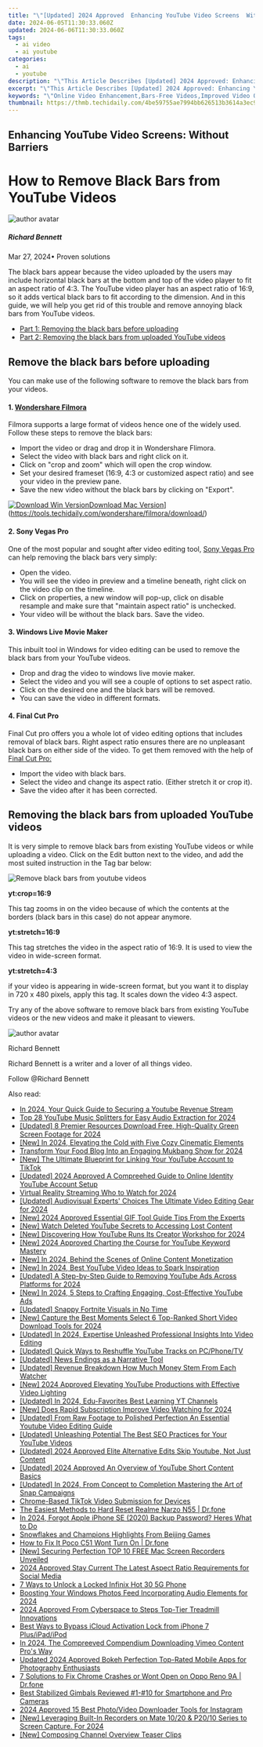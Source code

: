 ```yaml
---
title: "\"[Updated] 2024 Approved  Enhancing YouTube Video Screens  Without Barriers\""
date: 2024-06-05T11:30:33.060Z
updated: 2024-06-06T11:30:33.060Z
tags:
  - ai video
  - ai youtube
categories:
  - ai
  - youtube
description: "\"This Article Describes [Updated] 2024 Approved: Enhancing YouTube Video Screens: Without Barriers\""
excerpt: "\"This Article Describes [Updated] 2024 Approved: Enhancing YouTube Video Screens: Without Barriers\""
keywords: "\"Online Video Enhancement,Bars-Free Videos,Improved Video Quality,Seamless Screen Viewing,Clearer YouTube Screens,Barrier-Free Streams,High-Quality Video Play\""
thumbnail: https://thmb.techidaily.com/4be59755ae7994bb626513b3614a3ec947be3b56430323187fb64d462d24a601.jpg
---
```


## Enhancing YouTube Video Screens: Without Barriers

# How to Remove Black Bars from YouTube Videos

![author avatar](https://images.wondershare.com/filmora/article-images/richard-bennett.jpg)

##### Richard Bennett

 Mar 27, 2024• Proven solutions

 The black bars appear because the video uploaded by the users may include horizontal black bars at the bottom and top of the video player to fit an aspect ratio of 4:3\. The YouTube video player has an aspect ratio of 16:9, so it adds vertical black bars to fit according to the dimension. And in this guide, we will help you get rid of this trouble and remove annoying black bars from YouTube videos.

* [Part 1: Removing the black bars before uploading](#part1)
* [Part 2: Removing the black bars from uploaded YouTube videos](#part2)

## Remove the black bars before uploading

 You can make use of the following software to remove the black bars from your videos.

#### 1\. [Wondershare Filmora](https://tools.techidaily.com/wondershare/filmora/download/)

 Filmora supports a large format of videos hence one of the widely used. Follow these steps to remove the black bars:

* Import the video or drag and drop it in Wondershare Flimora.
* Select the video with black bars and right click on it.
* Click on "crop and zoom" which will open the crop window.
* Set your desired frameset (16:9, 4:3 or customized aspect ratio) and see your video in the preview pane.
* Save the new video without the black bars by clicking on "Export".

[![Download Win Version](https://images.wondershare.com/filmora/guide/download-btn-win.jpg)](https://tools.techidaily.com/wondershare/filmora/download/)[Download Mac Version](https://images.wondershare.com/filmora/guide/download-btn-mac.jpg)](https://tools.techidaily.com/wondershare/filmora/download/)

#### 2\.  Sony Vegas Pro

 One of the most popular and sought after video editing tool, [Sony Vegas Pro](https://tools.techidaily.com/wondershare/filmora/download/) can help removing the black bars very simply:

* Open the video.
* You will see the video in preview and a timeline beneath, right click on the video clip on the timeline.
* Click on properties, a new window will pop-up, click on disable resample and make sure that "maintain aspect ratio" is unchecked.
* Your video will be without the black bars. Save the video.

#### 3\.  Windows Live Movie Maker

 This inbuilt tool in Windows for video editing can be used to remove the black bars from your YouTube videos.

* Drop and drag the video to windows live movie maker.
* Select the video and you will see a couple of options to set aspect ratio.
* Click on the desired one and the black bars will be removed.
* You can save the video in different formats.

#### 4\.  Final Cut Pro

 Final Cut pro offers you a whole lot of video editing options that includes removal of black bars. Right aspect ratio ensures there are no unpleasant black bars on either side of the video. To get them removed with the help of [Final Cut Pro:](https://tools.techidaily.com/wondershare/filmora/download/)

* Import the video with black bars.
* Select the video and change its aspect ratio. (Either stretch it or crop it).
* Save the video after it has been corrected.

## Removing the black bars from uploaded YouTube videos

 It is very simple to remove black bars from existing YouTube videos or while uploading a video. Click on the Edit button next to the video, and add the most suited instruction in the Tag bar below:

![Remove black bars from youtube videos](https://images.wondershare.com/filmora/article-images/remove-black-bars-from-youtube.jpg)

 **yt:crop=16:9**

 This tag zooms in on the video because of which the contents at the borders (black bars in this case) do not appear anymore.

 **yt:stretch=16:9**

 This tag stretches the video in the aspect ratio of 16:9\. It is used to view the video in wide-screen format.

 **yt:stretch=4:3**

 if your video is appearing in wide-screen format, but you want it to display in 720 x 480 pixels, apply this tag. It scales down the video 4:3 aspect.

 Try any of the above software to remove black bars from existing YouTube videos or the new videos and make it pleasant to viewers.

![author avatar](https://images.wondershare.com/filmora/article-images/richard-bennett.jpg)

Richard Bennett

Richard Bennett is a writer and a lover of all things video.

Follow @Richard Bennett

<span class="atpl-alsoreadstyle">Also read:</span>
<div><ul>
<li><a href="https://facebook-video-footage.techidaily.com/in-2024-your-quick-guide-to-securing-a-youtube-revenue-stream/"><u>In 2024, Your Quick Guide to Securing a Youtube Revenue Stream</u></a></li>
<li><a href="https://facebook-video-footage.techidaily.com/top-28-youtube-music-splitters-for-easy-audio-extraction-for-2024/"><u>Top 28 YouTube Music Splitters for Easy Audio Extraction for 2024</u></a></li>
<li><a href="https://facebook-video-footage.techidaily.com/updated-8-premier-resources-download-free-high-quality-green-screen-footage-for-2024/"><u>[Updated] 8 Premier Resources  Download Free, High-Quality Green Screen Footage for 2024</u></a></li>
<li><a href="https://facebook-video-footage.techidaily.com/new-in-2024-elevating-the-cold-with-five-cozy-cinematic-elements/"><u>[New] In 2024, Elevating the Cold with Five Cozy Cinematic Elements</u></a></li>
<li><a href="https://facebook-video-footage.techidaily.com/transform-your-food-blog-into-an-engaging-mukbang-show-for-2024/"><u>Transform Your Food Blog Into an Engaging Mukbang Show for 2024</u></a></li>
<li><a href="https://facebook-video-footage.techidaily.com/new-the-ultimate-blueprint-for-linking-your-youtube-account-to-tiktok/"><u>[New] The Ultimate Blueprint for Linking Your YouTube Account to TikTok</u></a></li>
<li><a href="https://facebook-video-footage.techidaily.com/updated-2024-approved-a-compreehed-guide-to-online-identity-youtube-account-setup/"><u>[Updated] 2024 Approved  A Compreehed Guide to Online Identity  YouTube Account Setup</u></a></li>
<li><a href="https://facebook-video-footage.techidaily.com/virtual-reality-streaming-who-to-watch-for-2024/"><u>Virtual Reality Streaming  Who to Watch for 2024</u></a></li>
<li><a href="https://facebook-video-footage.techidaily.com/updated-audiovisual-experts-choices-the-ultimate-video-editing-gear-for-2024/"><u>[Updated] Audiovisual Experts' Choices  The Ultimate Video Editing Gear for 2024</u></a></li>
<li><a href="https://facebook-video-footage.techidaily.com/new-2024-approved-essential-gif-tool-guide-tips-from-the-experts/"><u>[New] 2024 Approved  Essential GIF Tool Guide  Tips From the Experts</u></a></li>
<li><a href="https://facebook-video-footage.techidaily.com/new-watch-deleted-youtube-secrets-to-accessing-lost-content/"><u>[New] Watch Deleted YouTube  Secrets to Accessing Lost Content</u></a></li>
<li><a href="https://facebook-video-footage.techidaily.com/new-discovering-how-youtube-runs-its-creator-workshop-for-2024/"><u>[New] Discovering How YouTube Runs Its Creator Workshop for 2024</u></a></li>
<li><a href="https://facebook-video-footage.techidaily.com/new-2024-approved-charting-the-course-for-youtube-keyword-mastery/"><u>[New] 2024 Approved  Charting the Course for YouTube Keyword Mastery</u></a></li>
<li><a href="https://facebook-video-footage.techidaily.com/new-in-2024-behind-the-scenes-of-online-content-monetization/"><u>[New] In 2024, Behind the Scenes of Online Content Monetization</u></a></li>
<li><a href="https://facebook-video-footage.techidaily.com/new-in-2024-best-youtube-video-ideas-to-spark-inspiration/"><u>[New] In 2024, Best YouTube Video Ideas to Spark Inspiration</u></a></li>
<li><a href="https://facebook-video-footage.techidaily.com/updated-a-step-by-step-guide-to-removing-youtube-ads-across-platforms-for-2024/"><u>[Updated] A Step-by-Step Guide to Removing YouTube Ads Across Platforms for 2024</u></a></li>
<li><a href="https://facebook-video-footage.techidaily.com/new-in-2024-5-steps-to-crafting-engaging-cost-effective-youtube-ads/"><u>[New] In 2024, 5 Steps to Crafting Engaging, Cost-Effective YouTube Ads</u></a></li>
<li><a href="https://facebook-video-footage.techidaily.com/updated-snappy-fortnite-visuals-in-no-time/"><u>[Updated] Snappy Fortnite Visuals in No Time</u></a></li>
<li><a href="https://facebook-video-footage.techidaily.com/new-capture-the-best-moments-select-6-top-ranked-short-video-download-tools-for-2024/"><u>[New] Capture the Best Moments  Select 6 Top-Ranked Short Video Download Tools for 2024</u></a></li>
<li><a href="https://facebook-video-footage.techidaily.com/updated-in-2024-expertise-unleashed-professional-insights-into-video-editing/"><u>[Updated] In 2024, Expertise Unleashed  Professional Insights Into Video Editing</u></a></li>
<li><a href="https://facebook-video-footage.techidaily.com/updated-quick-ways-to-reshuffle-youtube-tracks-on-pcphonetv/"><u>[Updated] Quick Ways to Reshuffle YouTube Tracks on PC/Phone/TV</u></a></li>
<li><a href="https://facebook-video-footage.techidaily.com/updated-news-endings-as-a-narrative-tool/"><u>[Updated] News Endings as a Narrative Tool</u></a></li>
<li><a href="https://facebook-video-footage.techidaily.com/updated-revenue-breakdown-how-much-money-stem-from-each-watcher/"><u>[Updated] Revenue Breakdown  How Much Money Stem From Each Watcher</u></a></li>
<li><a href="https://facebook-video-footage.techidaily.com/new-2024-approved-elevating-youtube-productions-with-effective-video-lighting/"><u>[New] 2024 Approved  Elevating YouTube Productions with Effective Video Lighting</u></a></li>
<li><a href="https://facebook-video-footage.techidaily.com/updated-in-2024-edu-favorites-best-learning-yt-channels/"><u>[Updated] In 2024, Edu-Favorites  Best Learning YT Channels</u></a></li>
<li><a href="https://facebook-video-footage.techidaily.com/new-does-rapid-subscription-improve-video-watching-for-2024/"><u>[New] Does Rapid Subscription Improve Video Watching for 2024</u></a></li>
<li><a href="https://facebook-video-footage.techidaily.com/updated-from-raw-footage-to-polished-perfection-an-essential-youtube-video-editing-guide/"><u>[Updated] From Raw Footage to Polished Perfection  An Essential Youtube Video Editing Guide</u></a></li>
<li><a href="https://facebook-video-footage.techidaily.com/updated-unleashing-potential-the-best-seo-practices-for-your-youtube-videos/"><u>[Updated] Unleashing Potential  The Best SEO Practices for Your YouTube Videos</u></a></li>
<li><a href="https://facebook-video-footage.techidaily.com/updated-2024-approved-elite-alternative-edits-skip-youtube-not-just-content/"><u>[Updated] 2024 Approved  Elite Alternative Edits  Skip Youtube, Not Just Content</u></a></li>
<li><a href="https://facebook-video-footage.techidaily.com/updated-2024-approved-an-overview-of-youtube-short-content-basics/"><u>[Updated] 2024 Approved  An Overview of YouTube Short Content Basics</u></a></li>
<li><a href="https://snapchat-videos.techidaily.com/updated-in-2024-from-concept-to-completion-mastering-the-art-of-snap-campaigns/"><u>[Updated] In 2024, From Concept to Completion  Mastering the Art of Snap Campaigns</u></a></li>
<li><a href="https://tiktok-video-files.techidaily.com/chrome-based-tiktok-video-submission-for-devices/"><u>Chrome-Based TikTok Video Submission for Devices</u></a></li>
<li><a href="https://techidaily.com/the-easiest-methods-to-hard-reset-realme-narzo-n55-drfone-by-drfone-reset-android-reset-android/"><u>The Easiest Methods to Hard Reset Realme Narzo N55 | Dr.fone</u></a></li>
<li><a href="https://ios-unlock.techidaily.com/in-2024-forgot-apple-iphone-se-2020-backup-password-heres-what-to-do-by-drfone-ios/"><u>In 2024, Forgot Apple iPhone SE (2020) Backup Password? Heres What to Do</u></a></li>
<li><a href="https://extra-hints.techidaily.com/snowflakes-and-champions-highlights-from-beijing-games/"><u>Snowflakes and Champions  Highlights From Beijing Games</u></a></li>
<li><a href="https://howto.techidaily.com/how-to-fix-it-poco-c51-wont-turn-on-drfone-by-drfone-fix-android-problems-fix-android-problems/"><u>How to Fix It Poco C51 Wont Turn On | Dr.fone</u></a></li>
<li><a href="https://screen-recording.techidaily.com/new-securing-perfection-top-10-free-mac-screen-recorders-unveiled/"><u>[New] Securing Perfection  TOP 10 FREE Mac Screen Recorders Unveiled</u></a></li>
<li><a href="https://ai-driven-video-production.techidaily.com/2024-approved-stay-current-the-latest-aspect-ratio-requirements-for-social-media/"><u>2024 Approved Stay Current The Latest Aspect Ratio Requirements for Social Media</u></a></li>
<li><a href="https://unlock-android.techidaily.com/7-ways-to-unlock-a-locked-infinix-hot-30-5g-phone-by-drfone-android/"><u>7 Ways to Unlock a Locked Infinix Hot 30 5G Phone</u></a></li>
<li><a href="https://extra-resources.techidaily.com/boosting-your-windows-photos-feed-incorporating-audio-elements-for-2024/"><u>Boosting Your Windows Photos Feed  Incorporating Audio Elements for 2024</u></a></li>
<li><a href="https://some-knowledge.techidaily.com/2024-approved-from-cyberspace-to-steps-top-tier-treadmill-innovations/"><u>2024 Approved  From Cyberspace to Steps  Top-Tier Treadmill Innovations</u></a></li>
<li><a href="https://activate-lock.techidaily.com/best-ways-to-bypass-icloud-activation-lock-from-iphone-7-plusipadipod-by-drfone-ios/"><u>Best Ways to Bypass iCloud Activation Lock from iPhone 7 Plus/iPad/iPod</u></a></li>
<li><a href="https://vimeo-videos.techidaily.com/in-2024-the-compreeved-compendium-downloading-vimeo-content-pros-way/"><u>In 2024, The Compreeved Compendium  Downloading Vimeo Content Pro's Way</u></a></li>
<li><a href="https://smart-video-editing.techidaily.com/updated-2024-approved-bokeh-perfection-top-rated-mobile-apps-for-photography-enthusiasts/"><u>Updated 2024 Approved Bokeh Perfection Top-Rated Mobile Apps for Photography Enthusiasts</u></a></li>
<li><a href="https://howto.techidaily.com/7-solutions-to-fix-chrome-crashes-or-wont-open-on-oppo-reno-9a-drfone-by-drfone-fix-android-problems-fix-android-problems/"><u>7 Solutions to Fix Chrome Crashes or Wont Open on Oppo Reno 9A | Dr.fone</u></a></li>
<li><a href="https://extra-resources.techidaily.com/best-stabilized-gimbals-reviewed-1-10-for-smartphone-and-pro-cameras/"><u>Best Stabilized Gimbals Reviewed  #1-#10 for Smartphone and Pro Cameras</u></a></li>
<li><a href="https://instagram-videos.techidaily.com/2024-approved-15-best-photovideo-downloader-tools-for-instagram/"><u>2024 Approved  15 Best Photo/Video Downloader Tools for Instagram</u></a></li>
<li><a href="https://video-screen-grab.techidaily.com/1716069617964-new-leveraging-built-in-recorders-on-mate-1020-and-p2010-series-to-screen-capture-for-2024/"><u>[New] Leveraging Built-In Recorders on Mate 10/20 & P20/10 Series to Screen Capture. For 2024</u></a></li>
<li><a href="https://youtube-clips.techidaily.com/new-composing-channel-overview-teaser-clips/"><u>[New] Composing Channel Overview Teaser Clips</u></a></li>
</ul></div>

<ins class="adsbygoogle"
      style="display:block"
      data-ad-client="ca-pub-7571918770474297"
      data-ad-slot="8358498916"
      data-ad-format="auto"
      data-full-width-responsive="true"></ins>